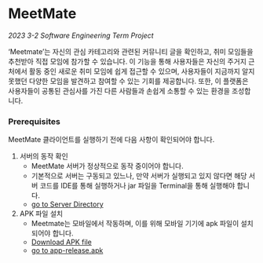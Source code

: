 # MeetMate

*2023 3-2 Software Engineering Term Project*

‘Meetmate’는 자신의 관심 카테고리와 관련된 커뮤니티 글을 확인하고, 취미 모임들을 추천받아 직접 모임에 참가할 수 있습니다.
이 기능을 통해 사용자들은 자신의 주거지 근처에서 활동 중인 새로운 취미 모임에 쉽게 접근할 수 있으며,
사용자들이 지금까지 알지 못했던 다양한 모임을 발견하고 참여할 수 있는 기회를 제공합니다.
또한, 이 플랫폼은 사용자들이 공통된 관심사를 가진 다른 사람들과 손쉽게 소통할 수 있는 환경을 조성합니다.

### Prerequisites
MeetMate 클라이언트를 실행하기 전에 다음 사항이 확인되어야 합니다. 

1. 서버의 동작 확인
   - MeetMate 서버가 정상적으로 동작 중이어야 합니다.
   - 기본적으로 서버는 구동되고 있느나, 만약 서버가 실행되고 있지 않다면 해당 서버 코드를 IDE를 통해 실행하거나 jar 파일을 Terminal을 통해 실행해야 합니다.
   - [go to Server Directory](https://github.com/MeetMate2023/2023_SE_MeetMate/blob/f940b9f4ef97f548e4940662b7cb04abf7ff87d8/Server/README.md)
2. APK 파일 설치
   - Meetmate는 모바일에서 작동하며, 이를 위해 모바일 기기에 apk 파일이 설치되어야 합니다. 
   - [Download APK file](https://github.com/MeetMate2023/2023_SE_MeetMate/raw/main/Client/build/app/outputs/flutter-apk/app-release.apk)
   - [go to app-release.apk](https://github.com/MeetMate2023/2023_SE_MeetMate/blob/main/Client/build/app/outputs/flutter-apk/app-release.apk)

